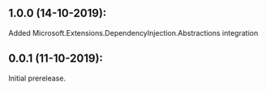## 1.0.0 (14-10-2019):

Added Microsoft.Extensions.DependencyInjection.Abstractions integration

## 0.0.1 (11-10-2019): 

Initial prerelease.